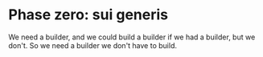 # Phase zero: sui generis

We need a builder, and we could build a builder if we had a builder, but we don't. So we need a builder we don't have to build.
